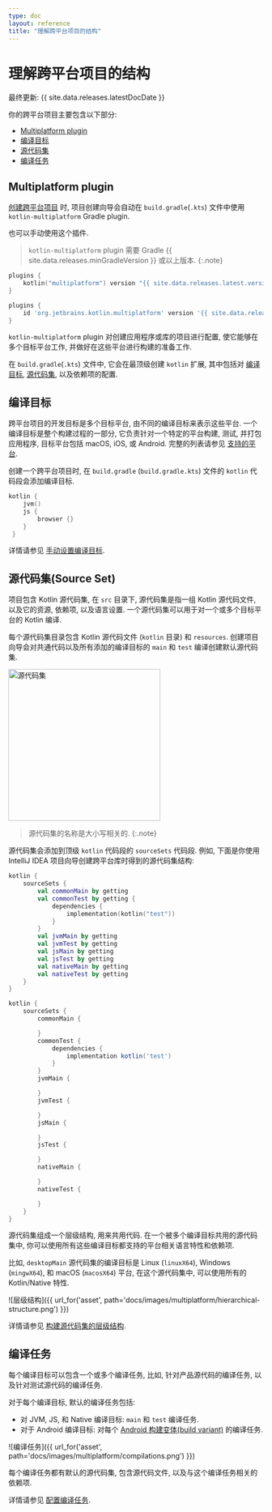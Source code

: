 ```yaml
---
type: doc
layout: reference
title: "理解跨平台项目的结构"
---
```


# 理解跨平台项目的结构

最终更新: {{ site.data.releases.latestDocDate }}

你的跨平台项目主要包含以下部分:

* [Multiplatform plugin](#multiplatform-plugin)
* [编译目标](#targets)
* [源代码集](#source-sets)
* [编译任务](#compilations)

## Multiplatform plugin

[创建跨平台项目](multiplatform-library.html) 时, 项目创建向导会自动在 `build.gradle`(`.kts`) 文件中使用 `kotlin-multiplatform` Gradle plugin.

也可以手动使用这个插件.

> `kotlin-multiplatform` plugin 需要 Gradle {{ site.data.releases.minGradleVersion }} 或以上版本.
{:.note}

<div class="multi-language-sample" data-lang="kotlin">
<div class="sample" markdown="1" theme="idea" mode="kotlin" data-highlight-only>

```kotlin
plugins {
    kotlin("multiplatform") version "{{ site.data.releases.latest.version }}"
}
```

</div>
</div>

<div class="multi-language-sample" data-lang="groovy">
<div class="sample" markdown="1" theme="idea" mode="groovy">

```groovy
plugins {
    id 'org.jetbrains.kotlin.multiplatform' version '{{ site.data.releases.latest.version }}'
}
```

</div>
</div>

`kotlin-multiplatform` plugin 对创建应用程序或库的项目进行配置, 使它能够在多个目标平台工作,
并做好在这些平台进行构建的准备工作.

在 `build.gradle`(`.kts`) 文件中, 它会在最顶级创建 `kotlin` 扩展,
其中包括对 [编译目标](#targets), [源代码集](#source-sets), 以及依赖项的配置.

## 编译目标

跨平台项目的开发目标是多个目标平台, 由不同的编译目标来表示这些平台.
一个编译目标是整个构建过程的一部分, 它负责针对一个特定的平台构建, 测试, 并打包应用程序, 目标平台包括 macOS, iOS, 或 Android.
完整的列表请参见 [支持的平台](multiplatform-dsl-reference.html#targets).

创建一个跨平台项目时, 在 `build.gradle` (`build.gradle.kts`) 文件的 `kotlin` 代码段会添加编译目标.

```kotlin
kotlin {
    jvm()    
    js {
        browser {}
    }
 }
```

详情请参见 [手动设置编译目标](multiplatform-set-up-targets.html).

## 源代码集(Source Set)

项目包含 Kotlin 源代码集, 在 `src` 目录下, 源代码集是指一组 Kotlin 源代码文件, 以及它的资源, 依赖项, 以及语言设置.
一个源代码集可以用于对一个或多个目标平台的 Kotlin 编译.

每个源代码集目录包含 Kotlin 源代码文件 (`kotlin` 目录) 和 `resources`.
创建项目向导会对共通代码以及所有添加的编译目标的 `main` 和 `test` 编译创建默认源代码集.

<img src="{{ url_for('asset', path='docs/images/multiplatform/source-sets.png' )}}" alt="源代码集" width="300"/>

> 源代码集的名称是大小写相关的.
{:.note}

源代码集会添加到顶级 `kotlin` 代码段的 `sourceSets` 代码段.
例如, 下面是你使用 IntelliJ IDEA 项目向导创建跨平台库时得到的源代码集结构:

<div class="multi-language-sample" data-lang="kotlin">
<div class="sample" markdown="1" theme="idea" mode="kotlin" data-highlight-only>

```kotlin
kotlin {
    sourceSets {
        val commonMain by getting
        val commonTest by getting {
            dependencies {
                implementation(kotlin("test"))
            }
        }
        val jvmMain by getting
        val jvmTest by getting
        val jsMain by getting
        val jsTest by getting
        val nativeMain by getting
        val nativeTest by getting
    }
}
```

</div>
</div>

<div class="multi-language-sample" data-lang="groovy">
<div class="sample" markdown="1" theme="idea" mode="groovy">

```groovy
kotlin {
    sourceSets {
        commonMain {

        }
        commonTest {
            dependencies {
                implementation kotlin('test')
            }
        }
        jvmMain {

        }
        jvmTest {

        }
        jsMain {

        }
        jsTest {

        }
        nativeMain {

        }
        nativeTest {

        }
    }
}
```

</div>
</div>

源代码集组成一个层级结构, 用来共用代码. 在一个被多个编译目标共用的源代码集中,
你可以使用所有这些编译目标都支持的平台相关语言特性和依赖项.

比如, `desktopMain` 源代码集的编译目标是 Linux (`linuxX64`), Windows (`mingwX64`), 和 macOS (`macosX64`) 平台,
在这个源代码集中, 可以使用所有的 Kotlin/Native 特性.

![层级结构]({{ url_for('asset', path='docs/images/multiplatform/hierarchical-structure.png') }})

详情请参见 [构建源代码集的层级结构](multiplatform-share-on-platforms.html#share-code-on-similar-platforms).

## 编译任务

每个编译目标可以包含一个或多个编译任务, 比如, 针对产品源代码的编译任务, 以及针对测试源代码的编译任务.

对于每个编译目标, 默认的编译任务包括:

*   对 JVM, JS, 和 Native 编译目标: `main` 和 `test` 编译任务.
*   对于 Android 编译目标: 对每个 [Android 构建变体(build variant)](https://developer.android.com/studio/build/build-variants) 的编译任务.

![编译任务]({{ url_for('asset', path='docs/images/multiplatform/compilations.png') }})

每个编译任务都有默认的源代码集, 包含源代码文件, 以及与这个编译任务相关的依赖项.

详情请参见 [配置编译任务](multiplatform-configure-compilations.html).

